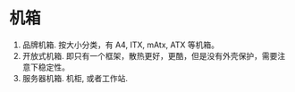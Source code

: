 # 机箱

1. 品牌机箱. 按大小分类，有 A4, ITX, mAtx, ATX 等机箱。
2. 开放式机箱. 即只有一个框架，散热更好，更酷，但是没有外壳保护，需要注意下稳定性。
3. 服务器机箱. 机柜, 或者工作站.